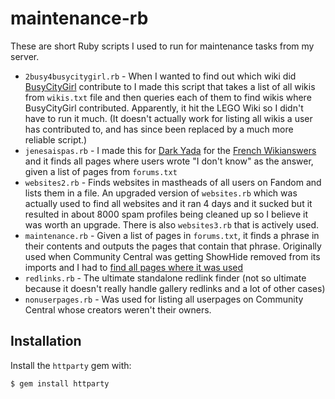 # maintenance-rb
These are short Ruby scripts I used to run for maintenance tasks from my server.

- `2busy4busycitygirl.rb` - When I wanted to find out which wiki did
  [BusyCityGirl](https://lmbw.wikia.com/wiki/User:BusyCityGirl) contribute to
  I made this script that takes a list of all wikis from `wikis.txt` file and
  then queries each of them to find wikis where BusyCityGirl contributed.
  Apparently, it hit the LEGO Wiki so I didn't have to run it much. (It doesn't
  actually work for listing all wikis a user has contributed to, and has since
  been replaced by a much more reliable script.)
- `jenesaispas.rb` - I made this for
  [Dark Yada](https://c.fandom.com/wiki/User:Dark_Yada) for the
  [French Wikianswers](https://reponses.wikia.com) and it finds all pages where
  users wrote "I don't know" as the answer, given a list of pages from
  `forums.txt`
- `websites2.rb` - Finds websites in mastheads of all users on Fandom and lists
  them in a file. An upgraded version of `websites.rb` which was actually used
  to find all websites and it ran 4 days and it sucked but it resulted in about
  8000 spam profiles being cleaned up so I believe it was worth an upgrade.
  There is also `websites3.rb` that is actively used.
- `maintenance.rb` - Given a list of pages in `forums.txt`, it finds a phrase in
  their contents and outputs the pages that contain that phrase. Originally used
  when Community Central was getting ShowHide removed from its imports and I had
  to [find all pages where it was used](https://c.fandom.com/wiki/Thread:1134261)
- `redlinks.rb` - The ultimate standalone redlink finder (not so ultimate
  because it doesn't really handle gallery redlinks and a lot of other cases)
- `nonuserpages.rb` - Was used for listing all userpages on Community Central
  whose creators weren't their owners.

## Installation
Install the `httparty` gem with:

```console
$ gem install httparty
```
